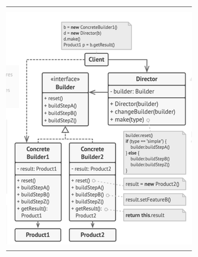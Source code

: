 ***

![Builder](https://github.com/muarshad01/CPP_Design_Patterns/blob/main/images/creational/builder.png)

***
